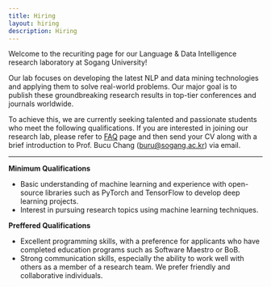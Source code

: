 ```yaml
---
title: Hiring
layout: hiring
description: Hiring
---
```


Welcome to the recuriting page for our Language & Data Intelligence research laboratory at Sogang University! 

Our lab focuses on developing the latest NLP and data mining technologies and applying them to solve real-world problems. Our major goal is to publish these groundbreaking research results in top-tier conferences and journals worldwide. 

To achieve this, we are currently seeking talented and passionate students who meet the following qualifications. If you are interested in joining our research lab, please refer to [FAQ](https://docs.google.com/document/d/1mOzS0KUhBPTOSYprjkL2ZyXBGsyvfXfF_c6VZkTt6ko/edit?usp=sharing) page and then send your CV along with a brief introduction to Prof. Bucu Chang (buru@sogang.ac.kr) via email. 

---

**Minimum Qualifications**

* Basic understanding of machine learning and experience with open-source libraries such as PyTorch and TensorFlow to develop deep learning projects.
* Interest in pursuing research topics using machine learning techniques.

**Preffered Qualifications**

* Excellent programming skills, with a preference for applicants who have completed education programs such as Software Maestro or BoB.
* Strong communication skills, especially the ability to work well with others as a member of a research team. We prefer friendly and collaborative individuals.
